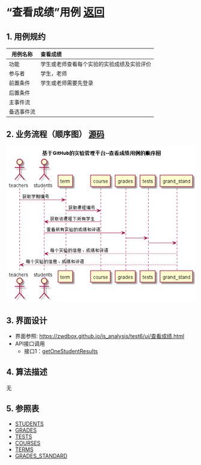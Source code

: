 <!-- markdownlint-disable MD033-->
<!-- 禁止MD033类型的警告 https://www.npmjs.com/package/markdownlint -->

# “查看成绩”用例 [返回](../README.md)
## 1. 用例规约

|用例名称|查看成绩|
|-------|:-------------|
|功能|学生或老师查看每个实验的实验成绩及实验评价|
|参与者|学生，老师|
|前置条件|学生或老师需要先登录|
|后置条件| |
|主事件流| |
|备选事件流| |

## 2. 业务流程（顺序图） [源码](../src/查看成绩.puml)
![sequence1](../s3.png) 

## 3. 界面设计
- 界面参照: https://zwdbox.github.io/is_analysis/test6/ui/查看成绩.html
- API接口调用
    - 接口1：[getOneStudentResults](../接口/getOneStudentResults.md) 

## 4. 算法描述
 无
    
## 5. 参照表
- [STUDENTS](../数据库设计.md/#STUDENTS)
- [GRADES](../数据库设计.md/#GRADES)
- [TESTS](../数据库设计.md/#TESTS)
- [COURSES](../数据库设计.md/#COURSES)
- [TERMS](../数据库设计.md/#TERMS)
- [GRADES_STANDARD](../数据库设计.md/#GRADES_STANDARD)
